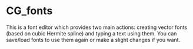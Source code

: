 # CG_fonts

This is a font editor which provides two main actions: creating vector fonts (based on cubic Hermite spline) and typing a text using them.
You can save/load fonts to use them again or make a slight changes if you want.
